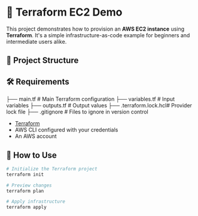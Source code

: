 # 🚀 Terraform EC2 Demo

This project demonstrates how to provision an **AWS EC2 instance** using **Terraform**. It's a simple infrastructure-as-code example for beginners and intermediate users alike.

## 📁 Project Structure

## 🛠️ Requirements
├── main.tf # Main Terraform configuration
├── variables.tf # Input variables
├── outputs.tf # Output values
├── .terraform.lock.hcl# Provider lock file
├── .gitignore # Files to ignore in version control


- [Terraform](https://www.terraform.io/downloads.html)
- AWS CLI configured with your credentials
- An AWS account

## 🚀 How to Use

```bash
# Initialize the Terraform project
terraform init

# Preview changes
terraform plan

# Apply infrastructure
terraform apply
